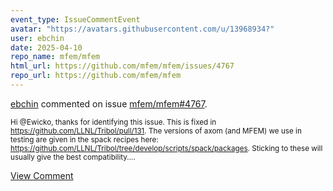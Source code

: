 ```yaml
---
event_type: IssueCommentEvent
avatar: "https://avatars.githubusercontent.com/u/13968934?"
user: ebchin
date: 2025-04-10
repo_name: mfem/mfem
html_url: https://github.com/mfem/mfem/issues/4767
repo_url: https://github.com/mfem/mfem
---
```


<a href='https://github.com/ebchin' target='_blank'>ebchin</a> commented on issue <a href='https://github.com/mfem/mfem/issues/4767' target='_blank'>mfem/mfem#4767</a>.

<small>Hi @Ewicko, thanks for identifying this issue.  This is fixed in https://github.com/LLNL/Tribol/pull/131.  The versions of axom (and MFEM) we use in testing are given in the spack recipes here: https://github.com/LLNL/Tribol/tree/develop/scripts/spack/packages.  Sticking to these will usually give the best compatibility....</small>

<a href='https://github.com/mfem/mfem/issues/4767' target='_blank'>View Comment</a>